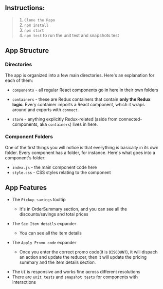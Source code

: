## Instructions:

> 1. `Clone the Repo`
> 2. `npm install`
> 3. `npm start`
> 4. `npm test` to run the unit test and snapshots test

## App Structure

### Directories

The app is organized into a few main directories. Here's an explanation for each of them:

- `components` - all regular React components go in here in their own folders
- `containers` - these are Redux containers that contain **only the Redux logic**. Every container imports a React component, which it wraps around and exports with `connect`.

- `store` - anything explicitly Redux-related (aside from connected-components, aka `containers`) lives in here.

### Component Folders

One of the first things you will notice is that everything is basically in its own folder. Every component has a folder, for instance. Here's what goes into a component's folder:

- `index.js` - the main component code here
- `style.css` - CSS styles relating to the component

## App Features

- The `Pickup savings` tooltip
  - It's in OrderSummary section, and you can see all the discounts/savings and total prices
- The `See Item details` expander
  - You can see all the item details
- The `Apply Promo code` expander

  - Once you enter the correct promo code(it is `DISCOUNT`), it will dispach an action and update the reducer, then it will update the pricing summary and the item details section.

* The `UI` is responsive and works fine across different resolutions
* There are `unit tests` and `snapshot tests` for components with interactions
